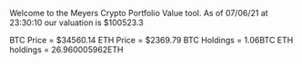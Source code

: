 Welcome to the Meyers Crypto Portfolio Value tool. 
As of 07/06/21 at 23:30:10 our valuation is $100523.3 

BTC Price = $34560.14
 ETH Price = $2369.79
BTC Holdings = 1.06BTC
 ETH holdings = 26.960005962ETH 
